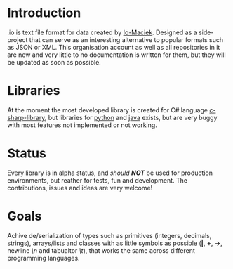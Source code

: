 # Introduction
.io is text file format for data created by [Io-Maciek](https://github.com/Io-Maciek). Designed as a side-project that can serve as an interesting alternative to popular formats such as JSON or XML. This organisation account as well as all repositories in it are new and very little to no documentation is written for them, but they will be updated as soon as possible.

# Libraries
At the moment the most developed library is created for C# language [c-sharp-library](https://github.com/IoDeSer/c-sharp-library), but libraries for [python](https://github.com/IoDeSer/python-library) and [java](https://github.com/IoDeSer/java-library) exists, but are very buggy with most features not implemented or not working.

# Status
Every library is in alpha status, and *should* ***NOT*** be used for production environments, but reather for tests, fun and development. The contributions, issues and ideas are very welcome!

# Goals
Achive de/serialization of types such as primitives (integers, decimals, strings), arrays/lists and classes with as little symbols as possible (**|**, **+**, **->**, newline *\n* and tabualtor *\t*), that works the same across different programming languages.
